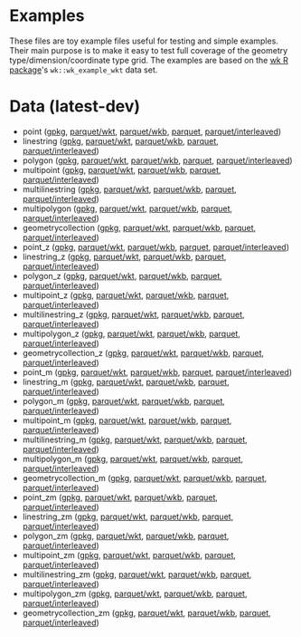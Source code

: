 
# Examples

These files are toy example files useful for testing and simple examples. Their main purpose is to make it easy to test full coverage of the geometry type/dimension/coordinate type grid. The examples are based on the [wk R package](https://github.com/paleolimbot/wk)'s `wk::wk_example_wkt` data set.

# Data (latest-dev)

- point ([gpkg](https://raw.githubusercontent.com/geoarrow/geoarrow-data/main/example/example-point.gpkg), [parquet/wkt](https://raw.githubusercontent.com/geoarrow/geoarrow-data/main/example/example-point-wkt.parquet), [parquet/wkb](https://raw.githubusercontent.com/geoarrow/geoarrow-data/main/example/example-point-wkb.parquet), [parquet](https://raw.githubusercontent.com/geoarrow/geoarrow-data/main/example/example-point.parquet), [parquet/interleaved](https://raw.githubusercontent.com/geoarrow/geoarrow-data/main/example/example-point-interleaved.parquet))
- linestring ([gpkg](https://raw.githubusercontent.com/geoarrow/geoarrow-data/main/example/example-linestring.gpkg), [parquet/wkt](https://raw.githubusercontent.com/geoarrow/geoarrow-data/main/example/example-linestring-wkt.parquet), [parquet/wkb](https://raw.githubusercontent.com/geoarrow/geoarrow-data/main/example/example-linestring-wkb.parquet), [parquet](https://raw.githubusercontent.com/geoarrow/geoarrow-data/main/example/example-linestring.parquet), [parquet/interleaved](https://raw.githubusercontent.com/geoarrow/geoarrow-data/main/example/example-linestring-interleaved.parquet))
- polygon ([gpkg](https://raw.githubusercontent.com/geoarrow/geoarrow-data/main/example/example-polygon.gpkg), [parquet/wkt](https://raw.githubusercontent.com/geoarrow/geoarrow-data/main/example/example-polygon-wkt.parquet), [parquet/wkb](https://raw.githubusercontent.com/geoarrow/geoarrow-data/main/example/example-polygon-wkb.parquet), [parquet](https://raw.githubusercontent.com/geoarrow/geoarrow-data/main/example/example-polygon.parquet), [parquet/interleaved](https://raw.githubusercontent.com/geoarrow/geoarrow-data/main/example/example-polygon-interleaved.parquet))
- multipoint ([gpkg](https://raw.githubusercontent.com/geoarrow/geoarrow-data/main/example/example-multipoint.gpkg), [parquet/wkt](https://raw.githubusercontent.com/geoarrow/geoarrow-data/main/example/example-multipoint-wkt.parquet), [parquet/wkb](https://raw.githubusercontent.com/geoarrow/geoarrow-data/main/example/example-multipoint-wkb.parquet), [parquet](https://raw.githubusercontent.com/geoarrow/geoarrow-data/main/example/example-multipoint.parquet), [parquet/interleaved](https://raw.githubusercontent.com/geoarrow/geoarrow-data/main/example/example-multipoint-interleaved.parquet))
- multilinestring ([gpkg](https://raw.githubusercontent.com/geoarrow/geoarrow-data/main/example/example-multilinestring.gpkg), [parquet/wkt](https://raw.githubusercontent.com/geoarrow/geoarrow-data/main/example/example-multilinestring-wkt.parquet), [parquet/wkb](https://raw.githubusercontent.com/geoarrow/geoarrow-data/main/example/example-multilinestring-wkb.parquet), [parquet](https://raw.githubusercontent.com/geoarrow/geoarrow-data/main/example/example-multilinestring.parquet), [parquet/interleaved](https://raw.githubusercontent.com/geoarrow/geoarrow-data/main/example/example-multilinestring-interleaved.parquet))
- multipolygon ([gpkg](https://raw.githubusercontent.com/geoarrow/geoarrow-data/main/example/example-multipolygon.gpkg), [parquet/wkt](https://raw.githubusercontent.com/geoarrow/geoarrow-data/main/example/example-multipolygon-wkt.parquet), [parquet/wkb](https://raw.githubusercontent.com/geoarrow/geoarrow-data/main/example/example-multipolygon-wkb.parquet), [parquet](https://raw.githubusercontent.com/geoarrow/geoarrow-data/main/example/example-multipolygon.parquet), [parquet/interleaved](https://raw.githubusercontent.com/geoarrow/geoarrow-data/main/example/example-multipolygon-interleaved.parquet))
- geometrycollection ([gpkg](https://raw.githubusercontent.com/geoarrow/geoarrow-data/main/example/example-geometrycollection.gpkg), [parquet/wkt](https://raw.githubusercontent.com/geoarrow/geoarrow-data/main/example/example-geometrycollection-wkt.parquet), [parquet/wkb](https://raw.githubusercontent.com/geoarrow/geoarrow-data/main/example/example-geometrycollection-wkb.parquet), [parquet](https://raw.githubusercontent.com/geoarrow/geoarrow-data/main/example/example-geometrycollection.parquet), [parquet/interleaved](https://raw.githubusercontent.com/geoarrow/geoarrow-data/main/example/example-geometrycollection-interleaved.parquet))
- point_z ([gpkg](https://raw.githubusercontent.com/geoarrow/geoarrow-data/main/example/example-point_z.gpkg), [parquet/wkt](https://raw.githubusercontent.com/geoarrow/geoarrow-data/main/example/example-point_z-wkt.parquet), [parquet/wkb](https://raw.githubusercontent.com/geoarrow/geoarrow-data/main/example/example-point_z-wkb.parquet), [parquet](https://raw.githubusercontent.com/geoarrow/geoarrow-data/main/example/example-point_z.parquet), [parquet/interleaved](https://raw.githubusercontent.com/geoarrow/geoarrow-data/main/example/example-point_z-interleaved.parquet))
- linestring_z ([gpkg](https://raw.githubusercontent.com/geoarrow/geoarrow-data/main/example/example-linestring_z.gpkg), [parquet/wkt](https://raw.githubusercontent.com/geoarrow/geoarrow-data/main/example/example-linestring_z-wkt.parquet), [parquet/wkb](https://raw.githubusercontent.com/geoarrow/geoarrow-data/main/example/example-linestring_z-wkb.parquet), [parquet](https://raw.githubusercontent.com/geoarrow/geoarrow-data/main/example/example-linestring_z.parquet), [parquet/interleaved](https://raw.githubusercontent.com/geoarrow/geoarrow-data/main/example/example-linestring_z-interleaved.parquet))
- polygon_z ([gpkg](https://raw.githubusercontent.com/geoarrow/geoarrow-data/main/example/example-polygon_z.gpkg), [parquet/wkt](https://raw.githubusercontent.com/geoarrow/geoarrow-data/main/example/example-polygon_z-wkt.parquet), [parquet/wkb](https://raw.githubusercontent.com/geoarrow/geoarrow-data/main/example/example-polygon_z-wkb.parquet), [parquet](https://raw.githubusercontent.com/geoarrow/geoarrow-data/main/example/example-polygon_z.parquet), [parquet/interleaved](https://raw.githubusercontent.com/geoarrow/geoarrow-data/main/example/example-polygon_z-interleaved.parquet))
- multipoint_z ([gpkg](https://raw.githubusercontent.com/geoarrow/geoarrow-data/main/example/example-multipoint_z.gpkg), [parquet/wkt](https://raw.githubusercontent.com/geoarrow/geoarrow-data/main/example/example-multipoint_z-wkt.parquet), [parquet/wkb](https://raw.githubusercontent.com/geoarrow/geoarrow-data/main/example/example-multipoint_z-wkb.parquet), [parquet](https://raw.githubusercontent.com/geoarrow/geoarrow-data/main/example/example-multipoint_z.parquet), [parquet/interleaved](https://raw.githubusercontent.com/geoarrow/geoarrow-data/main/example/example-multipoint_z-interleaved.parquet))
- multilinestring_z ([gpkg](https://raw.githubusercontent.com/geoarrow/geoarrow-data/main/example/example-multilinestring_z.gpkg), [parquet/wkt](https://raw.githubusercontent.com/geoarrow/geoarrow-data/main/example/example-multilinestring_z-wkt.parquet), [parquet/wkb](https://raw.githubusercontent.com/geoarrow/geoarrow-data/main/example/example-multilinestring_z-wkb.parquet), [parquet](https://raw.githubusercontent.com/geoarrow/geoarrow-data/main/example/example-multilinestring_z.parquet), [parquet/interleaved](https://raw.githubusercontent.com/geoarrow/geoarrow-data/main/example/example-multilinestring_z-interleaved.parquet))
- multipolygon_z ([gpkg](https://raw.githubusercontent.com/geoarrow/geoarrow-data/main/example/example-multipolygon_z.gpkg), [parquet/wkt](https://raw.githubusercontent.com/geoarrow/geoarrow-data/main/example/example-multipolygon_z-wkt.parquet), [parquet/wkb](https://raw.githubusercontent.com/geoarrow/geoarrow-data/main/example/example-multipolygon_z-wkb.parquet), [parquet](https://raw.githubusercontent.com/geoarrow/geoarrow-data/main/example/example-multipolygon_z.parquet), [parquet/interleaved](https://raw.githubusercontent.com/geoarrow/geoarrow-data/main/example/example-multipolygon_z-interleaved.parquet))
- geometrycollection_z ([gpkg](https://raw.githubusercontent.com/geoarrow/geoarrow-data/main/example/example-geometrycollection_z.gpkg), [parquet/wkt](https://raw.githubusercontent.com/geoarrow/geoarrow-data/main/example/example-geometrycollection_z-wkt.parquet), [parquet/wkb](https://raw.githubusercontent.com/geoarrow/geoarrow-data/main/example/example-geometrycollection_z-wkb.parquet), [parquet](https://raw.githubusercontent.com/geoarrow/geoarrow-data/main/example/example-geometrycollection_z.parquet), [parquet/interleaved](https://raw.githubusercontent.com/geoarrow/geoarrow-data/main/example/example-geometrycollection_z-interleaved.parquet))
- point_m ([gpkg](https://raw.githubusercontent.com/geoarrow/geoarrow-data/main/example/example-point_m.gpkg), [parquet/wkt](https://raw.githubusercontent.com/geoarrow/geoarrow-data/main/example/example-point_m-wkt.parquet), [parquet/wkb](https://raw.githubusercontent.com/geoarrow/geoarrow-data/main/example/example-point_m-wkb.parquet), [parquet](https://raw.githubusercontent.com/geoarrow/geoarrow-data/main/example/example-point_m.parquet), [parquet/interleaved](https://raw.githubusercontent.com/geoarrow/geoarrow-data/main/example/example-point_m-interleaved.parquet))
- linestring_m ([gpkg](https://raw.githubusercontent.com/geoarrow/geoarrow-data/main/example/example-linestring_m.gpkg), [parquet/wkt](https://raw.githubusercontent.com/geoarrow/geoarrow-data/main/example/example-linestring_m-wkt.parquet), [parquet/wkb](https://raw.githubusercontent.com/geoarrow/geoarrow-data/main/example/example-linestring_m-wkb.parquet), [parquet](https://raw.githubusercontent.com/geoarrow/geoarrow-data/main/example/example-linestring_m.parquet), [parquet/interleaved](https://raw.githubusercontent.com/geoarrow/geoarrow-data/main/example/example-linestring_m-interleaved.parquet))
- polygon_m ([gpkg](https://raw.githubusercontent.com/geoarrow/geoarrow-data/main/example/example-polygon_m.gpkg), [parquet/wkt](https://raw.githubusercontent.com/geoarrow/geoarrow-data/main/example/example-polygon_m-wkt.parquet), [parquet/wkb](https://raw.githubusercontent.com/geoarrow/geoarrow-data/main/example/example-polygon_m-wkb.parquet), [parquet](https://raw.githubusercontent.com/geoarrow/geoarrow-data/main/example/example-polygon_m.parquet), [parquet/interleaved](https://raw.githubusercontent.com/geoarrow/geoarrow-data/main/example/example-polygon_m-interleaved.parquet))
- multipoint_m ([gpkg](https://raw.githubusercontent.com/geoarrow/geoarrow-data/main/example/example-multipoint_m.gpkg), [parquet/wkt](https://raw.githubusercontent.com/geoarrow/geoarrow-data/main/example/example-multipoint_m-wkt.parquet), [parquet/wkb](https://raw.githubusercontent.com/geoarrow/geoarrow-data/main/example/example-multipoint_m-wkb.parquet), [parquet](https://raw.githubusercontent.com/geoarrow/geoarrow-data/main/example/example-multipoint_m.parquet), [parquet/interleaved](https://raw.githubusercontent.com/geoarrow/geoarrow-data/main/example/example-multipoint_m-interleaved.parquet))
- multilinestring_m ([gpkg](https://raw.githubusercontent.com/geoarrow/geoarrow-data/main/example/example-multilinestring_m.gpkg), [parquet/wkt](https://raw.githubusercontent.com/geoarrow/geoarrow-data/main/example/example-multilinestring_m-wkt.parquet), [parquet/wkb](https://raw.githubusercontent.com/geoarrow/geoarrow-data/main/example/example-multilinestring_m-wkb.parquet), [parquet](https://raw.githubusercontent.com/geoarrow/geoarrow-data/main/example/example-multilinestring_m.parquet), [parquet/interleaved](https://raw.githubusercontent.com/geoarrow/geoarrow-data/main/example/example-multilinestring_m-interleaved.parquet))
- multipolygon_m ([gpkg](https://raw.githubusercontent.com/geoarrow/geoarrow-data/main/example/example-multipolygon_m.gpkg), [parquet/wkt](https://raw.githubusercontent.com/geoarrow/geoarrow-data/main/example/example-multipolygon_m-wkt.parquet), [parquet/wkb](https://raw.githubusercontent.com/geoarrow/geoarrow-data/main/example/example-multipolygon_m-wkb.parquet), [parquet](https://raw.githubusercontent.com/geoarrow/geoarrow-data/main/example/example-multipolygon_m.parquet), [parquet/interleaved](https://raw.githubusercontent.com/geoarrow/geoarrow-data/main/example/example-multipolygon_m-interleaved.parquet))
- geometrycollection_m ([gpkg](https://raw.githubusercontent.com/geoarrow/geoarrow-data/main/example/example-geometrycollection_m.gpkg), [parquet/wkt](https://raw.githubusercontent.com/geoarrow/geoarrow-data/main/example/example-geometrycollection_m-wkt.parquet), [parquet/wkb](https://raw.githubusercontent.com/geoarrow/geoarrow-data/main/example/example-geometrycollection_m-wkb.parquet), [parquet](https://raw.githubusercontent.com/geoarrow/geoarrow-data/main/example/example-geometrycollection_m.parquet), [parquet/interleaved](https://raw.githubusercontent.com/geoarrow/geoarrow-data/main/example/example-geometrycollection_m-interleaved.parquet))
- point_zm ([gpkg](https://raw.githubusercontent.com/geoarrow/geoarrow-data/main/example/example-point_zm.gpkg), [parquet/wkt](https://raw.githubusercontent.com/geoarrow/geoarrow-data/main/example/example-point_zm-wkt.parquet), [parquet/wkb](https://raw.githubusercontent.com/geoarrow/geoarrow-data/main/example/example-point_zm-wkb.parquet), [parquet](https://raw.githubusercontent.com/geoarrow/geoarrow-data/main/example/example-point_zm.parquet), [parquet/interleaved](https://raw.githubusercontent.com/geoarrow/geoarrow-data/main/example/example-point_zm-interleaved.parquet))
- linestring_zm ([gpkg](https://raw.githubusercontent.com/geoarrow/geoarrow-data/main/example/example-linestring_zm.gpkg), [parquet/wkt](https://raw.githubusercontent.com/geoarrow/geoarrow-data/main/example/example-linestring_zm-wkt.parquet), [parquet/wkb](https://raw.githubusercontent.com/geoarrow/geoarrow-data/main/example/example-linestring_zm-wkb.parquet), [parquet](https://raw.githubusercontent.com/geoarrow/geoarrow-data/main/example/example-linestring_zm.parquet), [parquet/interleaved](https://raw.githubusercontent.com/geoarrow/geoarrow-data/main/example/example-linestring_zm-interleaved.parquet))
- polygon_zm ([gpkg](https://raw.githubusercontent.com/geoarrow/geoarrow-data/main/example/example-polygon_zm.gpkg), [parquet/wkt](https://raw.githubusercontent.com/geoarrow/geoarrow-data/main/example/example-polygon_zm-wkt.parquet), [parquet/wkb](https://raw.githubusercontent.com/geoarrow/geoarrow-data/main/example/example-polygon_zm-wkb.parquet), [parquet](https://raw.githubusercontent.com/geoarrow/geoarrow-data/main/example/example-polygon_zm.parquet), [parquet/interleaved](https://raw.githubusercontent.com/geoarrow/geoarrow-data/main/example/example-polygon_zm-interleaved.parquet))
- multipoint_zm ([gpkg](https://raw.githubusercontent.com/geoarrow/geoarrow-data/main/example/example-multipoint_zm.gpkg), [parquet/wkt](https://raw.githubusercontent.com/geoarrow/geoarrow-data/main/example/example-multipoint_zm-wkt.parquet), [parquet/wkb](https://raw.githubusercontent.com/geoarrow/geoarrow-data/main/example/example-multipoint_zm-wkb.parquet), [parquet](https://raw.githubusercontent.com/geoarrow/geoarrow-data/main/example/example-multipoint_zm.parquet), [parquet/interleaved](https://raw.githubusercontent.com/geoarrow/geoarrow-data/main/example/example-multipoint_zm-interleaved.parquet))
- multilinestring_zm ([gpkg](https://raw.githubusercontent.com/geoarrow/geoarrow-data/main/example/example-multilinestring_zm.gpkg), [parquet/wkt](https://raw.githubusercontent.com/geoarrow/geoarrow-data/main/example/example-multilinestring_zm-wkt.parquet), [parquet/wkb](https://raw.githubusercontent.com/geoarrow/geoarrow-data/main/example/example-multilinestring_zm-wkb.parquet), [parquet](https://raw.githubusercontent.com/geoarrow/geoarrow-data/main/example/example-multilinestring_zm.parquet), [parquet/interleaved](https://raw.githubusercontent.com/geoarrow/geoarrow-data/main/example/example-multilinestring_zm-interleaved.parquet))
- multipolygon_zm ([gpkg](https://raw.githubusercontent.com/geoarrow/geoarrow-data/main/example/example-multipolygon_zm.gpkg), [parquet/wkt](https://raw.githubusercontent.com/geoarrow/geoarrow-data/main/example/example-multipolygon_zm-wkt.parquet), [parquet/wkb](https://raw.githubusercontent.com/geoarrow/geoarrow-data/main/example/example-multipolygon_zm-wkb.parquet), [parquet](https://raw.githubusercontent.com/geoarrow/geoarrow-data/main/example/example-multipolygon_zm.parquet), [parquet/interleaved](https://raw.githubusercontent.com/geoarrow/geoarrow-data/main/example/example-multipolygon_zm-interleaved.parquet))
- geometrycollection_zm ([gpkg](https://raw.githubusercontent.com/geoarrow/geoarrow-data/main/example/example-geometrycollection_zm.gpkg), [parquet/wkt](https://raw.githubusercontent.com/geoarrow/geoarrow-data/main/example/example-geometrycollection_zm-wkt.parquet), [parquet/wkb](https://raw.githubusercontent.com/geoarrow/geoarrow-data/main/example/example-geometrycollection_zm-wkb.parquet), [parquet](https://raw.githubusercontent.com/geoarrow/geoarrow-data/main/example/example-geometrycollection_zm.parquet), [parquet/interleaved](https://raw.githubusercontent.com/geoarrow/geoarrow-data/main/example/example-geometrycollection_zm-interleaved.parquet))
